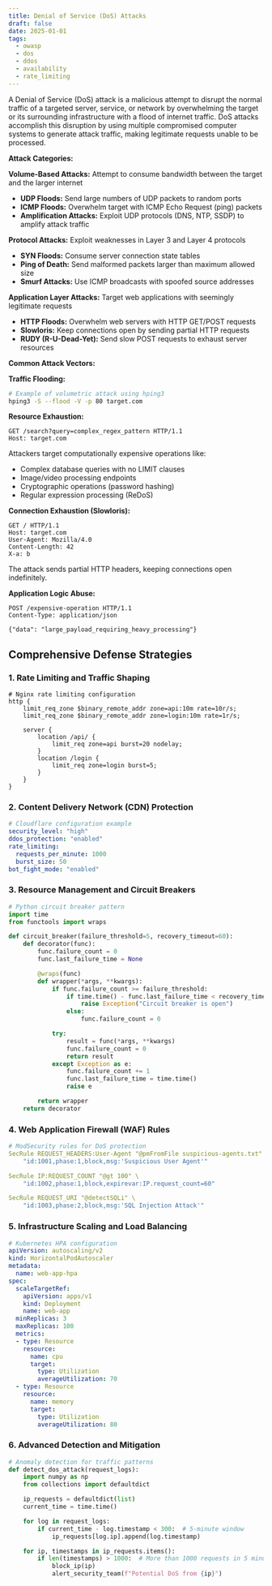 ```yaml
---
title: Denial of Service (DoS) Attacks
draft: false
date: 2025-01-01
tags:
  - owasp
  - dos
  - ddos
  - availability
  - rate_limiting
---
```


A Denial of Service (DoS) attack is a malicious attempt to disrupt the normal traffic of a targeted server, service, or network by overwhelming the target or its surrounding infrastructure with a flood of internet traffic. DoS attacks accomplish this disruption by using multiple compromised computer systems to generate attack traffic, making legitimate requests unable to be processed.

**Attack Categories:**

**Volume-Based Attacks:** Attempt to consume bandwidth between the target and the larger internet
- **UDP Floods:** Send large numbers of UDP packets to random ports
- **ICMP Floods:** Overwhelm target with ICMP Echo Request (ping) packets
- **Amplification Attacks:** Exploit UDP protocols (DNS, NTP, SSDP) to amplify attack traffic

**Protocol Attacks:** Exploit weaknesses in Layer 3 and Layer 4 protocols
- **SYN Floods:** Consume server connection state tables
- **Ping of Death:** Send malformed packets larger than maximum allowed size
- **Smurf Attacks:** Use ICMP broadcasts with spoofed source addresses

**Application Layer Attacks:** Target web applications with seemingly legitimate requests
- **HTTP Floods:** Overwhelm web servers with HTTP GET/POST requests
- **Slowloris:** Keep connections open by sending partial HTTP requests
- **RUDY (R-U-Dead-Yet):** Send slow POST requests to exhaust server resources

**Common Attack Vectors:**

**Traffic Flooding:**

```bash
# Example of volumetric attack using hping3
hping3 -S --flood -V -p 80 target.com
```

**Resource Exhaustion:**

```http
GET /search?query=complex_regex_pattern HTTP/1.1
Host: target.com
```

Attackers target computationally expensive operations like:
- Complex database queries with no LIMIT clauses
- Image/video processing endpoints
- Cryptographic operations (password hashing)
- Regular expression processing (ReDoS)

**Connection Exhaustion (Slowloris):**

```http
GET / HTTP/1.1
Host: target.com
User-Agent: Mozilla/4.0
Content-Length: 42
X-a: b
```
The attack sends partial HTTP headers, keeping connections open indefinitely.

**Application Logic Abuse:**

```http
POST /expensive-operation HTTP/1.1
Content-Type: application/json

{"data": "large_payload_requiring_heavy_processing"}
```

## Comprehensive Defense Strategies

### 1. **Rate Limiting and Traffic Shaping**

```nginx
# Nginx rate limiting configuration
http {
    limit_req_zone $binary_remote_addr zone=api:10m rate=10r/s;
    limit_req_zone $binary_remote_addr zone=login:10m rate=1r/s;

    server {
        location /api/ {
            limit_req zone=api burst=20 nodelay;
        }
        location /login {
            limit_req zone=login burst=5;
        }
    }
}
```

### 2. **Content Delivery Network (CDN) Protection**

```yaml
# Cloudflare configuration example
security_level: "high"
ddos_protection: "enabled"
rate_limiting:
  requests_per_minute: 1000
  burst_size: 50
bot_fight_mode: "enabled"
```

### 3. **Resource Management and Circuit Breakers**

```python
# Python circuit breaker pattern
import time
from functools import wraps

def circuit_breaker(failure_threshold=5, recovery_timeout=60):
    def decorator(func):
        func.failure_count = 0
        func.last_failure_time = None

        @wraps(func)
        def wrapper(*args, **kwargs):
            if func.failure_count >= failure_threshold:
                if time.time() - func.last_failure_time < recovery_timeout:
                    raise Exception("Circuit breaker is open")
                else:
                    func.failure_count = 0

            try:
                result = func(*args, **kwargs)
                func.failure_count = 0
                return result
            except Exception as e:
                func.failure_count += 1
                func.last_failure_time = time.time()
                raise e

        return wrapper
    return decorator
```

### 4. **Web Application Firewall (WAF) Rules**

```yaml
# ModSecurity rules for DoS protection
SecRule REQUEST_HEADERS:User-Agent "@pmFromFile suspicious-agents.txt" \
    "id:1001,phase:1,block,msg:'Suspicious User Agent'"

SecRule IP:REQUEST_COUNT "@gt 100" \
    "id:1002,phase:1,block,expirevar:IP.request_count=60"

SecRule REQUEST_URI "@detectSQLi" \
    "id:1003,phase:2,block,msg:'SQL Injection Attack'"
```

### 5. **Infrastructure Scaling and Load Balancing**

```yaml
# Kubernetes HPA configuration
apiVersion: autoscaling/v2
kind: HorizontalPodAutoscaler
metadata:
  name: web-app-hpa
spec:
  scaleTargetRef:
    apiVersion: apps/v1
    kind: Deployment
    name: web-app
  minReplicas: 3
  maxReplicas: 100
  metrics:
  - type: Resource
    resource:
      name: cpu
      target:
        type: Utilization
        averageUtilization: 70
  - type: Resource
    resource:
      name: memory
      target:
        type: Utilization
        averageUtilization: 80
```

### 6. **Advanced Detection and Mitigation**

```python
# Anomaly detection for traffic patterns
def detect_dos_attack(request_logs):
    import numpy as np
    from collections import defaultdict

    ip_requests = defaultdict(list)
    current_time = time.time()

    for log in request_logs:
        if current_time - log.timestamp < 300:  # 5-minute window
            ip_requests[log.ip].append(log.timestamp)

    for ip, timestamps in ip_requests.items():
        if len(timestamps) > 1000:  # More than 1000 requests in 5 minutes
            block_ip(ip)
            alert_security_team(f"Potential DoS from {ip}")
```
